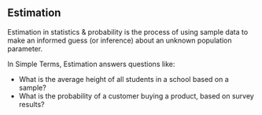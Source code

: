 ## Estimation 
Estimation in statistics & probability is the process of using sample data to make an informed guess (or inference) about an unknown population parameter.  

In Simple Terms, Estimation answers questions like:
- What is the average height of all students in a school based on a sample?
- What is the probability of a customer buying a product, based on survey results?


